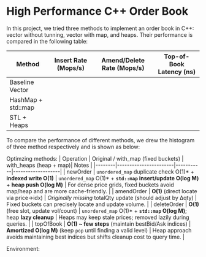 # High Performance C++ Order Book
In this project, we tried three methods to implement an order book in C++: vector without tunning, vector with map, and heaps. Their performance is compared in the following table:

| Method | Insert Rate (Mops/s) | Amend/Delete Rate (Mops/s) | Top-of-Book Latency (ns) |
| --- | --- | --- | --- |
| Baseline Vector |  |  | |
| HashMap + std::map |  |  | |
| STL + Heaps |  |  | |

To compare the performance of different methods, we drew the histogram of three method respectively and is shown as below:

Optimzing methods:
| Operation   | Original / with_map (fixed buckets) | with_heaps (heap + map)| Notes |
|--------|-----------------------|-----------|-------------------|
| newOrder    | `unordered_map` duplicate check O(1)* + **indexed write O(1)** | `unordered_map` O(1)* + **`std::map` insert/update O(log M)** + **heap push O(log M)** | For dense price grids, fixed buckets avoid map/heap and are more cache-friendly.               |
| amendOrder  | **O(1)** (direct locate via price→idx)                         | *Originally missing* totalQty update (should adjust by Δqty)      | Fixed buckets can precisely locate and update volume.                                          |
| deleteOrder | **O(1)** (free slot, update vol/count)                         | `unordered_map` O(1)* + **`std::map` O(log M)**; heap **lazy cleanup** | Heaps may keep stale prices; removed lazily during queries.                                    |
| topOfBook   | **O(1) ~ few steps** (maintain bestBid/Ask indices)            | **Amortized O(log M)** (keep `pop` until finding a valid level)   | Heap approach avoids maintaining best indices but shifts cleanup cost to query time.           |

Environment:
